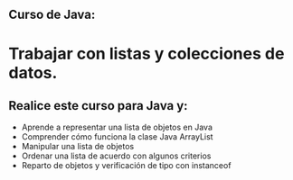 ## Curso de Java: 
# Trabajar con listas y colecciones de datos.

## Realice este curso para Java y:
- Aprende a representar una lista de objetos en Java
- Comprender cómo funciona la clase Java ArrayList
- Manipular una lista de objetos
- Ordenar una lista de acuerdo con algunos criterios
- Reparto de objetos y verificación de tipo con instanceof
